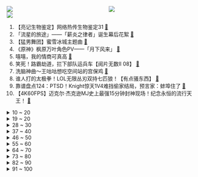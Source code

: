 <div >
	<a style="float:left;width:55%;" href = "https://github.com/anuraghazra/github-readme-stats">
	 <img src = "https://github-readme-stats.vercel.app/api?username=iuuuuuaena&theme=buefy&show_icons=true"/>
	</a>
	<a  style="float:right;width:45%" href = "https://github.com/anuraghazra/github-readme-stats">
	 <img  src="https://github-readme-stats.vercel.app/api/top-langs/?username=anuraghazra&layout=compact"/>
	</a>
	</div>

[![](https://img.shields.io/badge/jxd-@jxdgogogo.xyz-yellowgreen.svg)](https://www.jxdgogogo.xyz)<br>
1. 【亮记生物鉴定】网络热传生物鉴定31 [:link:](//www.bilibili.com/video/BV1No4y1C7mw) <br>
2. 「流星的旅途」——「薪炎之律者」诞生幕后花絮 [:link:](//www.bilibili.com/video/BV1Mh411Y7UT) <br>
3. 【猛男舞团】蜜雪冰城主题曲 [:link:](//www.bilibili.com/video/BV1qX4y1A7AD) <br>
4. 《原神》枫原万叶角色PV——「月下风来」 [:link:](//www.bilibili.com/video/BV1Lg41137kX) <br>
5. 嘻嘻，我的情商可真高 [:link:](//www.bilibili.com/video/BV1Lg41137dp) <br>
6. 笑死！路霸劫道，拦下部队运兵车【阅片无数Ⅱ 08】 [:link:](//www.bilibili.com/video/BV1nq4y1s7m1) <br>
7. 洗脑神曲～王咕咕想吃空间站的宫保鸡 [:link:](//www.bilibili.com/video/BV1cB4y1T7gG) <br>
8. 谁人打的太极拳！LOL无限丛刃双持七匹狼！【有点骚东西】 [:link:](//www.bilibili.com/video/BV1fg411g7ut) <br>
9. 靠谱盘点124：PTSD！Knight惊天1V4难挡偷家结局，预言家：蚌埠住了 [:link:](//www.bilibili.com/video/BV1rw411o7Wc) <br>
10. 【4K60FPS】迈克尔·杰克逊MJ史上最强15分钟封神现场！纪念永恒的流行天王！ [:link:](//www.bilibili.com/video/BV1H5411T7Yt) <br>
<details>
<summary>10 ~ 20</summary>

11. 2021年高考查分现状 [:link:](//www.bilibili.com/video/BV1dM4y1u76V) <br>
12. 《青莲兰陵》这才是能创造奇迹的兰陵王！！！ [:link:](//www.bilibili.com/video/BV13v411H75c) <br>
13. 【Henry刘宪华】With Ailee《Rolling in the Deep》 [:link:](//www.bilibili.com/video/BV1sb4y1C75U) <br>
14. 源石虫站起来了！！！ [:link:](//www.bilibili.com/video/BV1wo4y1C7Rq) <br>
15. 【亚索】热爱0/21的你 [:link:](//www.bilibili.com/video/BV1D54y1H7X2) <br>
16. 新研究表明：地球可能已被外星系观察好多年了 [:link:](//www.bilibili.com/video/BV1dU4y1G7vx) <br>
17. 一个人缺乏常识有多可怕？宝藏科普纪录片TOP10 [:link:](//www.bilibili.com/video/BV1D44y1B7DB) <br>
18. 钢铁直女初次挑战化妆打扮去约会 大变身 [:link:](//www.bilibili.com/video/BV1h54y1H71r) <br>
19. 要热化了的英文版《热爱105°C的你》超甜！ [:link:](//www.bilibili.com/video/BV1mK4y1u7Wg) <br>
</details>
<details>
<summary>19 ~ 20</summary>

20. 2021年高考成绩出来后   吐槽大会 [:link:](//www.bilibili.com/video/BV16M4y1u7W2) <br>
21. 听说你很会打枪？ [:link:](//www.bilibili.com/video/BV1XV411s7ws) <br>
22. 童年最难通关的双人游戏 最终BOSS和结局究竟是什么？ [:link:](//www.bilibili.com/video/BV1x64y19753) <br>
23. 【老邪吐槽】《你微笑时很美》：一无是处的烂俗剧。 [:link:](//www.bilibili.com/video/BV1Py4y1M7Ba) <br>
24. 自制点火启动式火箭电脑机箱 [:link:](//www.bilibili.com/video/BV1i5411K7cY) <br>
25. 千金做一颗白菜，挑战顶级国宴巅峰之作。 [:link:](//www.bilibili.com/video/BV1dX4y1A7cY) <br>
26. 暴烈吐槽《你微笑时很美》：狗屁不通的电竞爱情 [:link:](//www.bilibili.com/video/BV1x5411T7Gy) <br>
27. 云缨终极教学！新赛季必学！T0打野！永远滴神！ [:link:](//www.bilibili.com/video/BV1Bo4y1k7S1) <br>
28. “以笔为刃，以墨为锋” [:link:](//www.bilibili.com/video/BV1AM4y1g7CT) <br>
</details>
<details>
<summary>28 ~ 30</summary>

29. 最 终 鬼 畜 明 日 方 舟 [:link:](//www.bilibili.com/video/BV15h411Y7Z9) <br>
30. B 站 各 等 级 用 户 行 为 现 状 [:link:](//www.bilibili.com/video/BV1Wq4y1s7xf) <br>
31. 韩国游戏竟让交警生擒萨达姆? [:link:](//www.bilibili.com/video/BV1uo4y1C7Yk) <br>
32. 儿子月考得第二名，妈妈奖励他超市一分钟随便拿，看看花了多少钱 [:link:](//www.bilibili.com/video/BV1z54y1H74f) <br>
33. 我来了 [:link:](//www.bilibili.com/video/BV1bb4y1C7Kh) <br>
34. 美国底层黑人美食，手枪腿！！为什么又被叫作灵魂美食？ [:link:](//www.bilibili.com/video/BV1po4y1C7mZ) <br>
35. 拐过来一个日本元气少女主播来B站！“懂了，我这就跳槽去B站播！” [:link:](//www.bilibili.com/video/BV1dv411p7ek) <br>
36. 费时两天把大骨头敲成骨浆做成汤！不加调料就很香！ [:link:](//www.bilibili.com/video/BV1Y64y197vp) <br>
37. 【侦查冰】8700万买青眼白龙值不值？线下验了货的我有话说！ [:link:](//www.bilibili.com/video/BV1aK4y1g7Wk) <br>
</details>
<details>
<summary>37 ~ 40</summary>

38. 【觉醒年代x小欢喜|青年群像】“少年的肩上不仅有清风朗月” [:link:](//www.bilibili.com/video/BV1cv411H7AM) <br>
39. 谁能猜到结局我倒立洗头 [:link:](//www.bilibili.com/video/BV1TM4y1g7AW) <br>
40. 医 学 奇 迹 Ⅱ [:link:](//www.bilibili.com/video/BV1of4y1t72s) <br>
41. 郭达用陕西话朗诵李白的《将进酒》 网友：有点上头！ [:link:](//www.bilibili.com/video/BV1Qf4y1t7yE) <br>
42. 《食人鱼 VS 象拔蚌》 [:link:](//www.bilibili.com/video/BV1fh41187mE) <br>
43. 永久戒掉二郎腿的办法，被我找到了！ [:link:](//www.bilibili.com/video/BV1Xh41187Gw) <br>
44. 带小乖体验武汉五大美食，热干面烧麦豆皮汤包小龙虾美味不能停 [:link:](//www.bilibili.com/video/BV1t64y1975j) <br>
45. 油管1.6亿播放的特效短片！当贪吃蛇进入现实世界 [:link:](//www.bilibili.com/video/BV1jK4y1g7qH) <br>
46. 孩子们演技炸裂！河南这个体育老师拍的“金刚川”把人看哭了！ [:link:](//www.bilibili.com/video/BV1o64y1t7ky) <br>
</details>
<details>
<summary>46 ~ 50</summary>

47. 今天又聪明了一点 [:link:](//www.bilibili.com/video/BV1m44y1B76X) <br>
48. 【再次拯救歌荒】每首歌只能听13秒 [:link:](//www.bilibili.com/video/BV1dV411s7Rg) <br>
49. 在深圳最高档商场约会优质小哥哥竟然花了这么多钱？ [:link:](//www.bilibili.com/video/BV1gh411Y7Ed) <br>
50. 厨师长教你：“油焖小龙虾”的家常做法，香辣入味，越吃越过瘾 [:link:](//www.bilibili.com/video/BV1E44y1z7Gt) <br>
51. 50W纪念视频粉丝礼物开箱！冲！ [:link:](//www.bilibili.com/video/BV1554y1H7hw) <br>
52. 在打与被打之间反复横跳 [:link:](//www.bilibili.com/video/BV1PB4y1u7Qp) <br>
53. 消化一下：外交部罕见要我公民“赶紧撤”，阿富汗究竟怎么了？ [:link:](//www.bilibili.com/video/BV1U44y1B7En) <br>
54. 史上最秀英雄，云缨“枪下无限连”技巧，终极教学！ [:link:](//www.bilibili.com/video/BV115411T7Cc) <br>
55. 我存了几块钱，每天都要抽好多烟，你都不知道我多难 [:link:](//www.bilibili.com/video/BV1Zg411g7YQ) <br>
</details>
<details>
<summary>55 ~ 60</summary>

56. 这，这都能卡点? [:link:](//www.bilibili.com/video/BV1sB4y1K7q8) <br>
57. 有一只随叫随到的猫是种什么体验？ [:link:](//www.bilibili.com/video/BV1Po4y1C7xZ) <br>
58. 一个已经倒闭的16年网店店主坚守一年多迎来第一单返修。感谢安钛克售后零等待包换新，从收到客户机器到安全返还仅用了二天（测试了二天确保机器没问题） [:link:](//www.bilibili.com/video/BV1c54y1p7tr) <br>
59. 这场光影秀，太酷了！ [:link:](//www.bilibili.com/video/BV11B4y1K7cY) <br>
60. 我迟早笑死在云缨的技能里 [:link:](//www.bilibili.com/video/BV1mU4y1G7tt) <br>
61. 我和7国服大佬单挑，我赢了 [:link:](//www.bilibili.com/video/BV1hy4y1M71W) <br>
62. Super爱豆的笑容都没你的甜>>热爱105℃的伊蕾娜 [:link:](//www.bilibili.com/video/BV1qf4y1t7L7) <br>
63. 蜜雪冰城❤️原神分店 [:link:](//www.bilibili.com/video/BV1B64y1t7wo) <br>
64. 你管这叫香肠？！米其林都哭了！！！ [:link:](//www.bilibili.com/video/BV1Zy4y1T7no) <br>
</details>
<details>
<summary>64 ~ 70</summary>

65. 奶爆新番！7月最值得期待的十部动画！最后一部竟然霸气侧漏？！「2021年7月新番毒奶」 [:link:](//www.bilibili.com/video/BV1Bo4y1k7AA) <br>
66. 这舞蹈有力量！河南一小学师生自制微电影！舞蹈演绎“金刚川”致敬最可爱的人！ [:link:](//www.bilibili.com/video/BV1uX4y1P7Dd) <br>
67. ⚡杰 哥 家 的 龙 女 仆⚡ [:link:](//www.bilibili.com/video/BV1uh411Y7sa) <br>
68. 壕无人性，一地鸡毛！盘点那些明星婚礼的精彩瞬间！ [:link:](//www.bilibili.com/video/BV1uX4y1P7fQ) <br>
69. 全员恶人黑吃黑！这部13年前的美剧至今仍是巅峰《绝命毒师》第三季8-11 [:link:](//www.bilibili.com/video/BV15g4113794) <br>
70. 国产神剧大结局！华强落网，颜王封神！！回顾童年经典《征服》第四期 [:link:](//www.bilibili.com/video/BV1664y197zz) <br>
71. 【真实案例】800度+凸眼球肿单+不会戴美瞳=也能变身耐看美女！ [:link:](//www.bilibili.com/video/BV1xB4y1K7BK) <br>
72. 救命药狂涨5000%，美国私有化医疗带来了什么？ [:link:](//www.bilibili.com/video/BV1rU4y1G7DB) <br>
73. 【小高姐】鸡蛋灌饼 [:link:](//www.bilibili.com/video/BV1J5411T7Wa) <br>
</details>
<details>
<summary>73 ~ 80</summary>

74. 和牛自助随便吃？打了所有米其林一巴掌！【怎么这么值EP16-一绪寿喜烧】 [:link:](//www.bilibili.com/video/BV1Hh411Y7Ui) <br>
75. 这该死的胜负欲！！！ [:link:](//www.bilibili.com/video/BV1Qq4y1L79v) <br>
76. 【战双帕弥什】新版本「绝海星火」PV公开 | 绝海殉道，潮没夙愿 [:link:](//www.bilibili.com/video/BV1t44y1B7nJ) <br>
77. 二仙桥大爷伦敦音&谭sir：为美好的B站12岁生日献上祝福。 [:link:](//www.bilibili.com/video/BV1kU4y1G7jk) <br>
78. 深夜便利店，自制99%不知道的全新吃法，结果….. 美食探店/无广试吃员 [:link:](//www.bilibili.com/video/BV1fB4y1M79N) <br>
79. 低情商：多喝热水！高情商：热爱105℃的你～ [:link:](//www.bilibili.com/video/BV1Xg411g7h9) <br>
80. 你甚至不愿点一杯柠檬茶 [:link:](//www.bilibili.com/video/BV1t54y1H7eh) <br>
81. 我买到了“毒品”电子烟油，卖家全程黑话交易【老爸评测】 [:link:](//www.bilibili.com/video/BV1wh411h7jh) <br>
82. 你对卡顿一无所知！ [:link:](//www.bilibili.com/video/BV1ph411Y7ae) <br>
</details>
<details>
<summary>82 ~ 90</summary>

83. 十二首血洗B站的动漫神曲！唤醒你的中二灵魂！！！ [:link:](//www.bilibili.com/video/BV1fv411p79E) <br>
84. 【半佛】公司如何抓内鬼。 [:link:](//www.bilibili.com/video/BV1s44y1z7Uk) <br>
85. 别瞅了，住不下了 [:link:](//www.bilibili.com/video/BV1G54y1H7DK) <br>
86. “我是没有博士学位的，但我是院士…” [:link:](//www.bilibili.com/video/BV1AV411x7hq) <br>
87. 【逗鱼时刻】第307期 不如跳舞！画画不如跳舞！ [:link:](//www.bilibili.com/video/BV1kU4y1G7BF) <br>
88. 【爷青回】第一集，2021年，你是否记得舒畅的开机密码？ [:link:](//www.bilibili.com/video/BV1cK4y1g7R8) <br>
89. 【真实案例】他们减去脂肪胸，用了这些技巧！ [:link:](//www.bilibili.com/video/BV1Vw411o77V) <br>
90. 硬核试吃！世界上最大的虾蛄品种，斤价堪比澳龙！ [:link:](//www.bilibili.com/video/BV1Cq4y1L7ef) <br>
91. 家人们我考上了！！！清华北大选哪个？？？ [:link:](//www.bilibili.com/video/BV1dU4y1G7tH) <br>
</details>
<details>
<summary>91 ~ 100</summary>

92. 【仙剑奇侠传三】仙剑相伴 此生不换！！！ [:link:](//www.bilibili.com/video/BV1yK4y1u7hm) <br>
93. 我毕业啦！ [:link:](//www.bilibili.com/video/BV1Yb4y1C7RK) <br>
94. 【经典回归】考 试 出 分 [:link:](//www.bilibili.com/video/BV16w411o7DL) <br>
95. 试吃巨大金眼鲷，眼睛比鸡蛋还大，上等刺身，强烈推荐 [:link:](//www.bilibili.com/video/BV1yX4y1A7TQ) <br>
96. 中国联通｜热爱10010度的你， 超甜翻跳～ [:link:](//www.bilibili.com/video/BV1E64y197Xa) <br>
97. 挑战直男审美！还原全网最火小说女主穿搭！辣哭我了...... [:link:](//www.bilibili.com/video/BV1Bo4y1k7K8) <br>
98. 纯欲风穿搭挑战，不知道有没有那味儿了.... [:link:](//www.bilibili.com/video/BV1EK4y1g7Fx) <br>
99. 【旭日东升】02：震撼世界的《西行漫记》，美国记者眼中即将照耀中国的红色力量 [:link:](//www.bilibili.com/video/BV1hM4y1u7pH) <br>
100. 这是我酝酿了3年才创作出的作品，竟然被骂抄袭跟风？ [:link:](//www.bilibili.com/video/BV1Fq4y1j7V5) <br>
</details>
